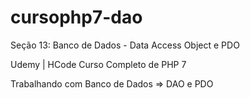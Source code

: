 # cursophp7-dao

Seção 13: Banco de Dados - Data Access Object e PDO

Udemy | HCode
Curso Completo de PHP 7

Trabalhando com Banco de Dados => DAO e PDO

